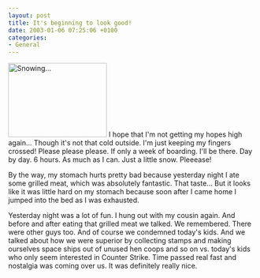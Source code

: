 ```yaml
---
layout: post
title: It's beginning to look good!
date: 2003-01-06 07:25:06 +0100
categories:
- General
---
```

<a href="http://www.rusiczki.net/blog/blogpics/snow.php" onclick="window.open('http://www.rusiczki.net/blog/blogpics/snow.php','popup','width=533,height=400,scrollbars=no,resizable=no,toolbar=no,directories=no,location=no,menubar=no,status=no,left=0,top=0'); return false"><img src="http://www.rusiczki.net/blog/blogpics/snow-thumb.jpg" width="200" height="150" border="0" alt="Snowing..." class="postimage" /></a> I hope that I'm not getting my hopes high again... Though it's not that cold outside. I'm just keeping my fingers crossed! Please please please. If only a week of boarding. I'll be there. Day by day. 6 hours. As much as I can. Just a little snow. Pleeease!

By the way, my stomach hurts pretty bad because yesterday night I ate some grilled meat, which was absolutely fantastic. That taste... But it looks like it was little hard on my stomach because soon after I came home I jumped into the bed as I was exhausted.

Yesterday night was a lot of fun. I hung out with my cousin again. And before and after eating that grilled meat we talked. We remembered. There were other guys too. And of course we condemned today's kids. And we talked about how we were superior by collecting stamps and making ourselves space ships out of unused hen coops and so on vs. today's kids who only seem interested in Counter Strike. Time passed real fast and nostalgia was coming over us. It was definitely really nice.

